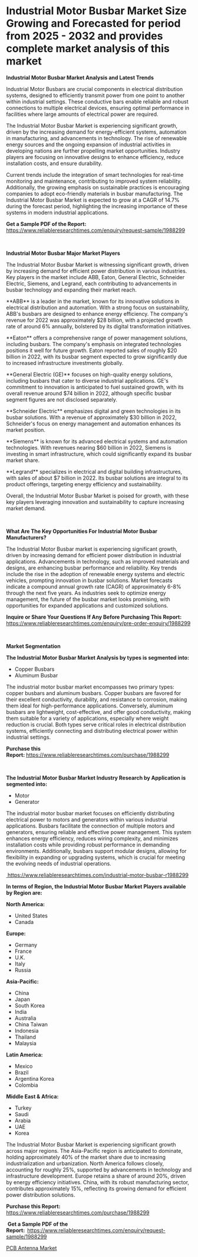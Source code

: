 <p><h1>Industrial Motor Busbar Market Size Growing and Forecasted for period from 2025 - 2032 and provides complete market analysis of this market</h1></p><p><strong>Industrial Motor Busbar Market Analysis and Latest Trends</strong></p>
<p><p>Industrial Motor Busbars are crucial components in electrical distribution systems, designed to efficiently transmit power from one point to another within industrial settings. These conductive bars enable reliable and robust connections to multiple electrical devices, ensuring optimal performance in facilities where large amounts of electrical power are required.</p><p>The Industrial Motor Busbar Market is experiencing significant growth, driven by the increasing demand for energy-efficient systems, automation in manufacturing, and advancements in technology. The rise of renewable energy sources and the ongoing expansion of industrial activities in developing nations are further propelling market opportunities. Industry players are focusing on innovative designs to enhance efficiency, reduce installation costs, and ensure durability.</p><p>Current trends include the integration of smart technologies for real-time monitoring and maintenance, contributing to improved system reliability. Additionally, the growing emphasis on sustainable practices is encouraging companies to adopt eco-friendly materials in busbar manufacturing. The Industrial Motor Busbar Market is expected to grow at a CAGR of 14.7% during the forecast period, highlighting the increasing importance of these systems in modern industrial applications.</p></p>
<p><strong>Get a Sample PDF of the Report:&nbsp;</strong> <a href="https://www.reliableresearchtimes.com/enquiry/request-sample/1988299?utm_campaign=2334&utm_medium=2&utm_source=Github&utm_content=ia&utm_term=11022025&utm_id=industrial-motor-busbar">https://www.reliableresearchtimes.com/enquiry/request-sample/1988299</a></p>
<p>&nbsp;</p>
<p><strong>Industrial Motor Busbar Major Market Players</strong></p>
<p><p>The Industrial Motor Busbar Market is witnessing significant growth, driven by increasing demand for efficient power distribution in various industries. Key players in the market include ABB, Eaton, General Electric, Schneider Electric, Siemens, and Legrand, each contributing to advancements in busbar technology and expanding their market reach.</p><p>**ABB** is a leader in the market, known for its innovative solutions in electrical distribution and automation. With a strong focus on sustainability, ABB's busbars are designed to enhance energy efficiency. The company's revenue for 2022 was approximately $28 billion, with a projected growth rate of around 6% annually, bolstered by its digital transformation initiatives.</p><p>**Eaton** offers a comprehensive range of power management solutions, including busbars. The company's emphasis on integrated technologies positions it well for future growth. Eaton reported sales of roughly $20 billion in 2022, with its busbar segment expected to grow significantly due to increased infrastructure investments globally.</p><p>**General Electric (GE)** focuses on high-quality energy solutions, including busbars that cater to diverse industrial applications. GE's commitment to innovation is anticipated to fuel sustained growth, with its overall revenue around $74 billion in 2022, although specific busbar segment figures are not disclosed separately.</p><p>**Schneider Electric** emphasizes digital and green technologies in its busbar solutions. With a revenue of approximately $30 billion in 2022, Schneider's focus on energy management and automation enhances its market position.</p><p>**Siemens** is known for its advanced electrical systems and automation technologies. With revenues nearing $60 billion in 2022, Siemens is investing in smart infrastructure, which could significantly expand its busbar market share.</p><p>**Legrand** specializes in electrical and digital building infrastructures, with sales of about $7 billion in 2022. Its busbar solutions are integral to its product offerings, targeting energy efficiency and sustainability.</p><p>Overall, the Industrial Motor Busbar Market is poised for growth, with these key players leveraging innovation and sustainability to capture increasing market demand.</p></p>
<p>&nbsp;</p>
<p><strong>What Are The Key Opportunities For Industrial Motor Busbar Manufacturers?</strong></p>
<p><p>The Industrial Motor Busbar market is experiencing significant growth, driven by increasing demand for efficient power distribution in industrial applications. Advancements in technology, such as improved materials and designs, are enhancing busbar performance and reliability. Key trends include the rise in the adoption of renewable energy systems and electric vehicles, prompting innovation in busbar solutions. Market forecasts indicate a compound annual growth rate (CAGR) of approximately 6-8% through the next five years. As industries seek to optimize energy management, the future of the busbar market looks promising, with opportunities for expanded applications and customized solutions.</p></p>
<p><strong>Inquire or Share Your Questions If Any Before Purchasing This Report:</strong> <a href="https://www.reliableresearchtimes.com/enquiry/pre-order-enquiry/1988299?utm_campaign=2334&utm_medium=2&utm_source=Github&utm_content=ia&utm_term=11022025&utm_id=industrial-motor-busbar">https://www.reliableresearchtimes.com/enquiry/pre-order-enquiry/1988299</a></p>
<p>&nbsp;</p>
<p><strong>Market Segmentation</strong></p>
<p><strong>The Industrial Motor Busbar Market Analysis by types is segmented into:</strong></p>
<p><ul><li>Copper Busbars</li><li>Aluminum Busbar</li></ul></p>
<p><p>The industrial motor busbar market encompasses two primary types: copper busbars and aluminum busbars. Copper busbars are favored for their excellent conductivity, durability, and resistance to corrosion, making them ideal for high-performance applications. Conversely, aluminum busbars are lightweight, cost-effective, and offer good conductivity, making them suitable for a variety of applications, especially where weight reduction is crucial. Both types serve critical roles in electrical distribution systems, efficiently connecting and distributing electrical power within industrial settings.</p></p>
<p><strong>Purchase this Report:&nbsp;</strong><a href="https://www.reliableresearchtimes.com/purchase/1988299?utm_campaign=2334&utm_medium=2&utm_source=Github&utm_content=ia&utm_term=11022025&utm_id=industrial-motor-busbar">https://www.reliableresearchtimes.com/purchase/1988299</a></p>
<p>&nbsp;</p>
<p><strong>The Industrial Motor Busbar Market Industry Research by Application is segmented into:</strong></p>
<p><ul><li>Motor</li><li>Generator</li></ul></p>
<p><p>The industrial motor busbar market focuses on efficiently distributing electrical power to motors and generators within various industrial applications. Busbars facilitate the connection of multiple motors and generators, ensuring reliable and effective power management. This system enhances energy efficiency, reduces wiring complexity, and minimizes installation costs while providing robust performance in demanding environments. Additionally, busbars support modular designs, allowing for flexibility in expanding or upgrading systems, which is crucial for meeting the evolving needs of industrial operations.</p></p>
<p><a href="https://www.reliableresearchtimes.com/industrial-motor-busbar-r1988299?utm_campaign=2334&utm_medium=2&utm_source=Github&utm_content=ia&utm_term=11022025&utm_id=industrial-motor-busbar">&nbsp;https://www.reliableresearchtimes.com/industrial-motor-busbar-r1988299</a></p>
<p><strong>In terms of Region, the Industrial Motor Busbar Market Players available by Region are:</strong></p>
<p>
    <p> <strong> North America: </strong>
        <ul>
            <li>United States</li>
            <li>Canada</li>
        </ul>
        </p> 
    <p> <strong> Europe: </strong>
        <ul>
            <li>Germany</li>
            <li>France</li>
            <li>U.K.</li>
            <li>Italy</li>
            <li>Russia</li>
        </ul>
        </p> 
    <p> <strong> Asia-Pacific: </strong>
        <ul>
            <li>China</li>
            <li>Japan</li>
            <li>South Korea</li>
            <li>India</li>
            <li>Australia</li>
            <li>China Taiwan</li>
            <li>Indonesia</li>
            <li>Thailand</li>
            <li>Malaysia</li>
        </ul>
        </p> 
    <p> <strong> Latin America: </strong>
        <ul>
            <li>Mexico</li>
            <li>Brazil</li>
            <li>Argentina Korea</li>
            <li>Colombia</li>
        </ul>
        </p> 
    <p> <strong> Middle East & Africa: </strong>
        <ul>
            <li>Turkey</li>
            <li>Saudi</li>
            <li>Arabia</li>
            <li>UAE</li>
            <li>Korea</li>
        </ul>
    </p>
    </p>
<p><p>The Industrial Motor Busbar Market is experiencing significant growth across major regions. The Asia-Pacific region is anticipated to dominate, holding approximately 40% of the market share due to increasing industrialization and urbanization. North America follows closely, accounting for roughly 25%, supported by advancements in technology and infrastructure development. Europe retains a share of around 20%, driven by energy efficiency initiatives. China, with its robust manufacturing sector, contributes approximately 15%, reflecting its growing demand for efficient power distribution solutions.</p></p>
<p><strong>Purchase this Report: </strong><a href="https://www.reliableresearchtimes.com/purchase/1988299?utm_campaign=2334&utm_medium=2&utm_source=Github&utm_content=ia&utm_term=11022025&utm_id=industrial-motor-busbar">https://www.reliableresearchtimes.com/purchase/1988299</a></p>
<p>&nbsp;<strong>Get a Sample PDF of the Report:&nbsp;&nbsp;</strong><a href="https://www.reliableresearchtimes.com/enquiry/request-sample/1988299?utm_campaign=2334&utm_medium=2&utm_source=Github&utm_content=ia&utm_term=11022025&utm_id=industrial-motor-busbar">https://www.reliableresearchtimes.com/enquiry/request-sample/1988299</a></p>
<p><strong></strong></p>
<p><p><a href="https://github.com/suleimannichelle7/Market-Research-Report-List-1/blob/main/pcb-antenna-market.md?utm_campaign=2334&utm_medium=2&utm_source=Github&utm_content=ia&utm_term=11022025&utm_id=industrial-motor-busbar">PCB Antenna Market</a></p></p>